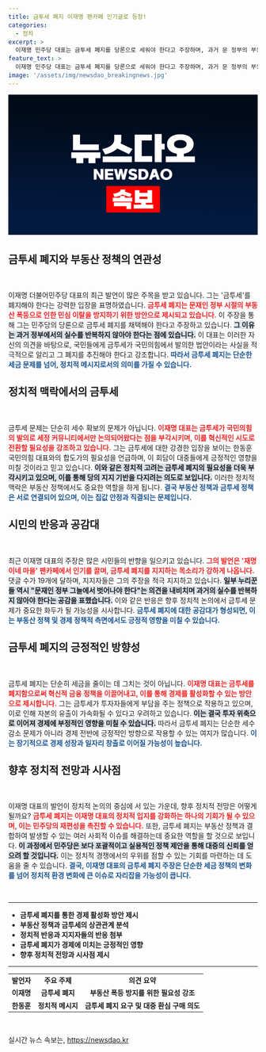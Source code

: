 ```yaml
---
title: 금투세 폐지 이재명 팬카페 인기글로 등장!
categories:
  - 정치
excerpt: >
  이재명 민주당 대표는 금투세 폐지를 당론으로 세워야 한다고 주장하며, 과거 문 정부의 부동산 폭등 실수를 반복하지 말자는 경고를 했다. 팬카페에서 논란이 일고 있는 이 발언, 그 배경은? 클릭하면 더 많은 이야기를 들어보세요!
feature_text: >
  이재명 민주당 대표는 금투세 폐지를 당론으로 세워야 한다고 주장하며, 과거 문 정부의 부동산 폭등 실수를 반복하지 말자는 경고를 했다. 팬카페에서 논란이 일고 있는 이 발언, 그 배경은? 클릭하면 더 많은 이야기를 들어보세요!
image: '/assets/img/newsdao_breakingnews.jpg'
---
```


<p><img src="/assets/img/newsdao_breakingnews.jpg" alt="koreaapp 속보" /></p>

<h2 data-ke-size="size26">금투세 폐지와 부동산 정책의 연관성</h2>

<p data-ke-size="size16">&nbsp;</p>

<p>이재명 더불어민주당 대표의 최근 발언이 많은 주목을 받고 있습니다. 그는 '금투세'를 폐지해야 한다는 강력한 입장을 표명하였습니다. <b><span style="color: #ee2323;">금투세 폐지는 문재인 정부 시절의 부동산 폭등으로 인한 민심 이탈을 방지하기 위한 방안으로 제시되고 있습니다.</span></b> 이 주장을 통해 그는 민주당의 당론으로 금투세 폐지를 채택해야 한다고 주장하고 있습니다. <b><span style="background-color: #21538527;">그 이유는 과거 정부에서의 실수를 반복하지 않아야 한다는 점에 있습니다.</span></b> 이 대표는 이러한 자신의 의견을 바탕으로, 국민들에게 금투세가 국민의힘에서 발의한 법안이라는 사실을 적극적으로 알리고 그 폐지를 추진해야 한다고 강조합니다. <b><span style="color: #1a5490;">따라서 금투세 폐지는 단순한 세금 문제를 넘어, 정치적 메시지로서의 의미를 가질 수 있습니다.</span></b></p>

<h2 data-ke-size="size26">정치적 맥락에서의 금투세</h2>

<p data-ke-size="size16">&nbsp;</p>

<p>금투세 문제는 단순히 세수 확보의 문제가 아닙니다. <b><span style="color: #ee2323;">이재명 대표는 금투세가 국민의힘의 발의로 세정 커뮤니티에서만 논의되어왔다는 점을 부각시키며, 이를 혁신적인 시도로 전환할 필요성을 강조하고 있습니다.</span></b> 그는 금투세에 대한 강경한 입장을 보이는 한동훈 국민의힘 대표와의 합도가의 필요성을 언급하며, 이 회담이 대중들에게 긍정적인 영향을 미칠 것이라고 믿고 있습니다. <b><span style="background-color: #21538527;">이와 같은 정치적 고려는 금투세 폐지의 필요성을 더욱 부각시키고 있으며, 이를 통해 당의 지지 기반을 다지려는 의도로 보입니다.</span></b> 이러한 정치적 맥락은 부동산 정책에서도 중요한 역할을 하게 됩니다. <b><span style="color: #1a5490;">결국 부동산 정책과 금투세 정책은 서로 연결되어 있으며, 이는 집값 안정과 직결되는 문제입니다.</span></b></p>

<h2 data-ke-size="size26">시민의 반응과 공감대</h2>

<p data-ke-size="size16">&nbsp;</p>

<p>최근 이재명 대표의 주장은 많은 시민들의 반향을 일으키고 있습니다. <b><span style="color: #ee2323;">그의 발언은 '재명이네 마을' 팬카페에서 인기를 끌며, 금투세 폐지를 지지하는 목소리가 강하게 나옵니다.</span></b> 댓글 수가 19개에 달하며, 지지자들은 그의 주장을 적극 지지하고 있습니다. <b><span style="background-color: #21538527;">일부 누리꾼들 역시 "문재인 정부 그늘에서 벗어나야 한다"는 의견을 내비치며 과거의 실수를 반복하지 않아야 한다는 공감을 표했습니다.</span></b> 이와 같은 반응은 향후 정치적 논의에서 금투세 문제가 중요한 화두가 될 가능성을 시사합니다. <b><span style="color: #1a5490;">금투세 폐지에 대한 공감대가 형성되면, 이는 부동산 정책 및 경제 정책적 측면에서도 긍정적 영향을 미칠 수 있습니다.</span></b></p>

<h2 data-ke-size="size26">금투세 폐지의 긍정적인 방향성</h2>

<p data-ke-size="size16">&nbsp;</p>

<p>금투세 폐지는 단순히 세금을 줄이는 데 그치는 것이 아닙니다. <b><span style="color: #ee2323;">이재명 대표는 금투세를 폐지함으로써 혁신적 금융 정책을 이끌어내고, 이를 통해 경제를 활성화할 수 있는 방안으로 제시합니다.</span></b> 그는 금투세가 투자자들에게 부담을 주는 정책으로 작용하고 있으며, 이로 인해 자본의 유출이 가속화될 수 있다고 우려하고 있습니다. <b><span style="background-color: #21538527;">이는 결국 투자 위축으로 이어져 경제에 부정적인 영향을 미칠 수 있습니다.</span></b> 따라서 금투세 폐지는 단순한 세수 감소 문제가 아니라 경제 전반에 긍정적인 방향으로 작용할 수 있는 여지가 많습니다. <b><span style="color: #1a5490;">이는 장기적으로 경제 성장과 일자리 창출로 이어질 가능성이 높습니다.</span></b></p>

<h2 data-ke-size="size26">향후 정치적 전망과 시사점</h2>

<p data-ke-size="size16">&nbsp;</p>

<p>이재명 대표의 발언이 정치적 논의의 중심에 서 있는 가운데, 향후 정치적 전망은 어떻게 될까요? <b><span style="color: #ee2323;">금투세 폐지는 이재명 대표의 정치적 입지를 강화하는 하나의 기회가 될 수 있으며, 이는 민주당의 재편성을 촉진할 수 있습니다.</span></b> 또한, 금투세 폐지는 부동산 정책과 결합하여 발생할 수 있는 여러 사회적 이슈를 해결하는데 중요한 역할을 할 것으로 보입니다. <b><span style="background-color: #21538527;">이 과정에서 민주당은 보다 포괄적이고 실용적인 정책 제안을 통해 대중의 신뢰를 얻으려 할 것입니다.</span></b> 이는 정치적 경쟁에서의 우위를 점할 수 있는 기회를 마련하는 데 도움을 줄 수 있습니다. <b><span style="color: #1a5490;">결국, 이재명 대표의 금투세 폐지 주장은 단순한 세금 정책의 변화를 넘어 정치적 환경 변화에 큰 이슈로 자리잡을 가능성이 큽니다.</span></b></p>

<p data-ke-size="size16">&nbsp;</p>

<hr />

<ul>
    <li><b>금투세 폐지를 통한 경제 활성화 방안 제시</b></li>
    <li><b>부동산 정책과 금투세의 상관관계 분석</b></li>
    <li><b>정치적 반응과 지지자들의 반응 첨부</b></li>
    <li><b>금투세 폐지가 경제에 미치는 긍정적인 영향</b></li>
    <li><b>향후 정치적 전망과 시사점 제시</b></li>
</ul>

<hr />

<table>
    <tr>
        <td style="text-align: center; height: 17px;"><b>발언자</b></td>
        <td style="text-align: center; height: 17px;"><b>주요 주제</b></td>
        <td style="text-align: center; height: 17px;"><b>의견 요약</b></td>
    </tr>
    <tr>
        <td style="text-align: center; height: 17px;"><b>이재명</b></td>
        <td style="text-align: center; height: 17px;"><b>금투세 폐지</b></td>
        <td style="text-align: center; height: 17px;"><b>부동산 폭등 방지를 위한 필요성 강조</b></td>
    </tr>
    <tr>
        <td style="text-align: center; height: 17px;"><b>한동훈</b></td>
        <td style="text-align: center; height: 17px;"><b>정치적 메시지</b></td>
        <td style="text-align: center; height: 17px;"><b>금투세 폐지 요구 및 대중 환심 구매 의도</b></td>
    </tr>
</table>

<p data-ke-size="size16">&nbsp;</p>
실시간 뉴스 속보는, <a href="https://newsdao.kr" rel="dofollow">https://newsdao.kr</a>


